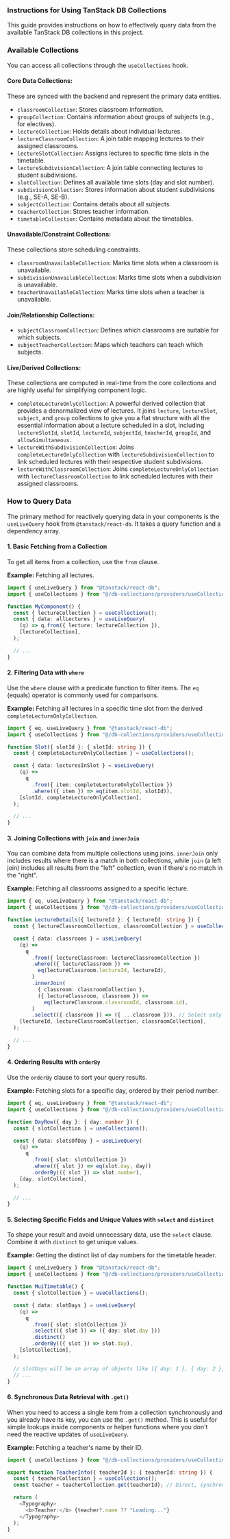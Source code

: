 ### Instructions for Using TanStack DB Collections

This guide provides instructions on how to effectively query data from the available TanStack DB collections in this project.

### Available Collections

You can access all collections through the `useCollections` hook.

#### **Core Data Collections:**

These are synced with the backend and represent the primary data entities.

- `classroomCollection`: Stores classroom information.
- `groupCollection`: Contains information about groups of subjects (e.g., for electives).
- `lectureCollection`: Holds details about individual lectures.
- `lectureClassroomCollection`: A join table mapping lectures to their assigned classrooms.
- `lectureSlotCollection`: Assigns lectures to specific time slots in the timetable.
- `lectureSubdivisionCollection`: A join table connecting lectures to student subdivisions.
- `slotCollection`: Defines all available time slots (day and slot number).
- `subdivisionCollection`: Stores information about student subdivisions (e.g., SE-A, SE-B).
- `subjectCollection`: Contains details about all subjects.
- `teacherCollection`: Stores teacher information.
- `timetableCollection`: Contains metadata about the timetables.

#### **Unavailable/Constraint Collections:**

These collections store scheduling constraints.

- `classroomUnavailableCollection`: Marks time slots when a classroom is unavailable.
- `subdivisionUnavailableCollection`: Marks time slots when a subdivision is unavailable.
- `teacherUnavailableCollection`: Marks time slots when a teacher is unavailable.

#### **Join/Relationship Collections:**

- `subjectClassroomCollection`: Defines which classrooms are suitable for which subjects.
- `subjectTeacherCollection`: Maps which teachers can teach which subjects.

#### **Live/Derived Collections:**

These collections are computed in real-time from the core collections and are highly useful for simplifying component logic.

- `completeLectureOnlyCollection`: A powerful derived collection that provides a denormalized view of lectures. It joins `lecture`, `lectureSlot`, `subject`, and `group` collections to give you a flat structure with all the essential information about a lecture scheduled in a slot, including `lectureSlotId`, `slotId`, `lectureId`, `subjectId`, `teacherId`, `groupId`, and `allowSimultaneous`.
- `lectureWithSubdivisionCollection`: Joins `completeLectureOnlyCollection` with `lectureSubdivisionCollection` to link scheduled lectures with their respective student subdivisions.
- `lectureWithClassroomCollection`: Joins `completeLectureOnlyCollection` with `lectureClassroomCollection` to link scheduled lectures with their assigned classrooms.

### How to Query Data

The primary method for reactively querying data in your components is the `useLiveQuery` hook from `@tanstack/react-db`. It takes a query function and a dependency array.

#### **1. Basic Fetching from a Collection**

To get all items from a collection, use the `from` clause.

**Example:** Fetching all lectures.

```typescript
import { useLiveQuery } from "@tanstack/react-db";
import { useCollections } from "@/db-collections/providers/useCollections";

function MyComponent() {
  const { lectureCollection } = useCollections();
  const { data: allLectures } = useLiveQuery(
    (q) => q.from({ lecture: lectureCollection }),
    [lectureCollection],
  );

  // ...
}
```

#### **2. Filtering Data with `where`**

Use the `where` clause with a predicate function to filter items. The `eq` (equals) operator is commonly used for comparisons.

**Example:** Fetching all lectures in a specific time slot from the derived `completeLectureOnlyCollection`.

```typescript
import { eq, useLiveQuery } from "@tanstack/react-db";
import { useCollections } from "@/db-collections/providers/useCollections";

function Slot({ slotId }: { slotId: string }) {
  const { completeLectureOnlyCollection } = useCollections();

  const { data: lecturesInSlot } = useLiveQuery(
    (q) =>
      q
        .from({ item: completeLectureOnlyCollection })
        .where(({ item }) => eq(item.slotId, slotId)),
    [slotId, completeLectureOnlyCollection],
  );

  // ...
}
```

#### **3. Joining Collections with `join` and `innerJoin`**

You can combine data from multiple collections using joins. `innerJoin` only includes results where there is a match in both collections, while `join` (a left join) includes all results from the "left" collection, even if there's no match in the "right".

**Example:** Fetching all classrooms assigned to a specific lecture.

```typescript
import { eq, useLiveQuery } from "@tanstack/react-db";
import { useCollections } from "@/db-collections/providers/useCollections";

function LectureDetails({ lectureId }: { lectureId: string }) {
  const { lectureClassroomCollection, classroomCollection } = useCollections();

  const { data: classrooms } = useLiveQuery(
    (q) =>
      q
        .from({ lectureClassroom: lectureClassroomCollection })
        .where(({ lectureClassroom }) =>
          eq(lectureClassroom.lectureId, lectureId),
        )
        .innerJoin(
          { classroom: classroomCollection },
          ({ lectureClassroom, classroom }) =>
            eq(lectureClassroom.classroomId, classroom.id),
        )
        .select(({ classroom }) => ({ ...classroom })), // Select only the classroom data
    [lectureId, lectureClassroomCollection, classroomCollection],
  );

  // ...
}
```

#### **4. Ordering Results with `orderBy`**

Use the `orderBy` clause to sort your query results.

**Example:** Fetching slots for a specific day, ordered by their period number.

```typescript
import { eq, useLiveQuery } from "@tanstack/react-db";
import { useCollections } from "@/db-collections/providers/useCollections";

function DayRow({ day }: { day: number }) {
  const { slotCollection } = useCollections();

  const { data: slotsOfDay } = useLiveQuery(
    (q) =>
      q
        .from({ slot: slotCollection })
        .where(({ slot }) => eq(slot.day, day))
        .orderBy(({ slot }) => slot.number),
    [day, slotCollection],
  );

  // ...
}
```

#### **5. Selecting Specific Fields and Unique Values with `select` and `distinct`**

To shape your result and avoid unnecessary data, use the `select` clause. Combine it with `distinct` to get unique values.

**Example:** Getting the distinct list of day numbers for the timetable header.

```typescript
import { useLiveQuery } from "@tanstack/react-db";
import { useCollections } from "@/db-collections/providers/useCollections";

function MuiTimetable() {
  const { slotCollection } = useCollections();

  const { data: slotDays } = useLiveQuery(
    (q) =>
      q
        .from({ slot: slotCollection })
        .select(({ slot }) => ({ day: slot.day }))
        .distinct()
        .orderBy(({ slot }) => slot.day),
    [slotCollection],
  );

  // slotDays will be an array of objects like [{ day: 1 }, { day: 2 }, ...]
  // ...
}
```

#### **6. Synchronous Data Retrieval with `.get()`**

When you need to access a single item from a collection synchronously and you already have its key, you can use the `.get()` method. This is useful for simple lookups inside components or helper functions where you don't need the reactive updates of `useLiveQuery`.

**Example:** Fetching a teacher's name by their ID.

```typescript
import { useCollections } from "@/db-collections/providers/useCollections";

export function TeacherInfo({ teacherId }: { teacherId: string }) {
  const { teacherCollection } = useCollections();
  const teacher = teacherCollection.get(teacherId); // Direct, synchronous lookup

  return (
    <Typography>
      <b>Teacher:</b> {teacher?.name ?? "Loading..."}
    </Typography>
  );
}
```
